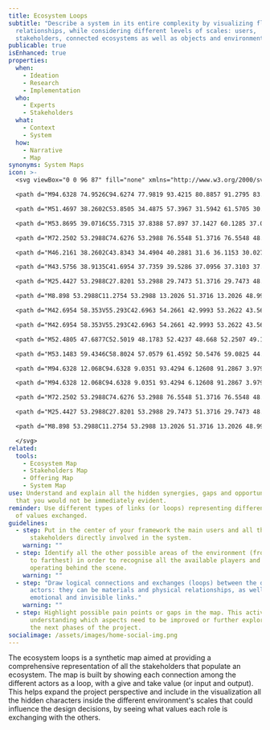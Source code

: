 ```yaml
---
title: Ecosystem Loops
subtitle: "Describe a system in its entire complexity by visualizing flows and
  relationships, while considering different levels of scales: users,
  stakeholders, connected ecosystems as well as objects and environment."
publicable: true
isEnhanced: true
properties:
  when:
    - Ideation
    - Research
    - Implementation
  who:
    - Experts
    - Stakeholders
  what:
    - Context
    - System
  how:
    - Narrative
    - Map
synonyms: System Maps
icon: >-
  <svg viewBox="0 0 96 87" fill="none" xmlns="http://www.w3.org/2000/svg">

  <path d="M94.6328 74.9526C94.6274 77.9819 93.4215 80.8857 91.2795 83.0278C89.1374 85.1698 86.2336 86.3757 83.2043 86.3811H0.618896V12.1162H94.6741L94.6328 74.9526Z" class="svg--outline"/>

  <path d="M51.4697 38.2602C53.8505 34.4875 57.3967 31.5942 61.5705 30.019C65.7442 28.4439 70.3178 28.2728 74.5976 29.5318C78.8774 30.7908 82.6298 33.4111 85.2858 36.9954C87.9418 40.5797 89.3565 44.9324 89.3152 49.3933C89.2739 53.8542 87.779 58.1799 85.0572 61.7145C82.3354 65.249 78.5351 67.7995 74.2328 68.9792C69.9305 70.1588 65.3609 69.9032 61.2169 68.2511C57.073 66.599 53.5809 63.6406 51.2703 59.8245" class="svg--outline"/>

  <path d="M53.8695 39.0716C55.7315 37.8388 57.897 37.1427 60.1285 37.0595C62.3601 36.9764 64.5714 37.5095 66.5199 38.6003C68.4684 39.6911 70.0789 41.2975 71.1746 43.2433C72.2703 45.1891 72.8089 47.3991 72.7313 49.6309C72.6537 51.8626 71.963 54.0298 70.7348 55.8949C69.5067 57.7599 67.7886 59.2506 65.769 60.2035C63.7495 61.1564 61.5065 61.5347 59.2861 61.2968C57.0657 61.0589 54.9537 60.2141 53.1819 58.855" class="svg--outline"/>

  <path d="M72.2502 53.2988C74.6276 53.2988 76.5548 51.3716 76.5548 48.9942C76.5548 46.6168 74.6276 44.6896 72.2502 44.6896C69.8728 44.6896 67.9456 46.6168 67.9456 48.9942C67.9456 51.3716 69.8728 53.2988 72.2502 53.2988Z" class="svg--filled-support"/>

  <path d="M46.2161 38.2602C43.8343 34.4904 40.2881 31.6 36.1153 30.0275C31.9426 28.455 27.3708 28.286 23.0934 29.5463C18.816 30.8066 15.0661 33.4273 12.4126 37.0111C9.75902 40.5949 8.34647 44.9462 8.38912 49.4052C8.43178 53.8643 9.92732 58.1878 12.649 61.7201C15.3706 65.2525 19.1699 67.801 23.4706 68.9792C27.7714 70.1574 32.3391 69.901 36.481 68.249C40.6229 66.5969 44.1131 63.6393 46.4224 59.8245" class="svg--outline"/>

  <path d="M43.5756 38.9135C41.6954 37.7359 39.5286 37.0956 37.3103 37.062C35.092 37.0284 32.9068 37.6028 30.9918 38.7229C29.0767 39.843 27.5049 41.466 26.4467 43.416C25.3886 45.366 24.8846 47.5684 24.9892 49.7845C25.0939 52.0006 25.8034 54.1457 27.0406 55.9873C28.2779 57.8288 29.9957 59.2964 32.0078 60.231C34.0199 61.1656 36.2495 61.5314 38.4548 61.2889C40.6601 61.0463 42.7568 60.2046 44.5177 58.855" class="svg--outline"/>

  <path d="M25.4427 53.2988C27.8201 53.2988 29.7473 51.3716 29.7473 48.9942C29.7473 46.6168 27.8201 44.6896 25.4427 44.6896C23.0653 44.6896 21.1381 46.6168 21.1381 48.9942C21.1381 51.3716 23.0653 53.2988 25.4427 53.2988Z" class="svg--filled-support"/>

  <path d="M8.898 53.2988C11.2754 53.2988 13.2026 51.3716 13.2026 48.9942C13.2026 46.6168 11.2754 44.6896 8.898 44.6896C6.52063 44.6896 4.59338 46.6168 4.59338 48.9942C4.59338 51.3716 6.52063 53.2988 8.898 53.2988Z" class="svg--filled-support"/>

  <path d="M42.6954 58.353V55.293C42.6963 54.2661 42.9993 53.2622 43.5666 52.4063C44.134 51.5504 44.9406 50.8803 45.8861 50.4795H51.8066C52.7521 50.8803 53.5587 51.5504 54.1261 52.4063C54.6934 53.2622 54.9964 54.2661 54.9973 55.293V58.353C53.1481 59.6843 50.9145 60.3749 48.6366 60.3196C46.524 60.1656 44.4827 59.4899 42.6954 58.353Z" class="svg--outline svg--filled-support"/>

  <path d="M42.6954 58.353V55.293C42.6963 54.2661 42.9993 53.2622 43.5666 52.4063C44.134 51.5504 44.9406 50.8803 45.8861 50.4795H51.8066C52.7521 50.8803 53.5587 51.5504 54.1261 52.4063C54.6934 53.2622 54.9964 54.2661 54.9973 55.293V58.353C53.1481 59.6843 50.9145 60.3749 48.6366 60.3196C46.524 60.1656 44.4827 59.4899 42.6954 58.353Z" class="svg--outline svg--bw svg--filled-light"/>

  <path d="M52.4805 47.6877C52.5019 48.1783 52.4237 48.668 52.2507 49.1276C52.0776 49.5871 51.8134 50.0068 51.4738 50.3615C51.1343 50.7162 50.7264 50.9984 50.2748 51.1912C49.8233 51.384 49.3374 51.4834 48.8463 51.4834C48.3553 51.4834 47.8694 51.384 47.4178 51.1912C46.9663 50.9984 46.5584 50.7162 46.2189 50.3615C45.8793 50.0068 45.615 49.5871 45.442 49.1276C45.269 48.668 45.1908 48.1783 45.2122 47.6877V46.4225C45.1908 45.9319 45.269 45.4421 45.442 44.9826C45.615 44.5231 45.8793 44.1034 46.2189 43.7487C46.5584 43.394 46.9663 43.1118 47.4178 42.919C47.8694 42.7261 48.3553 42.6267 48.8463 42.6267C49.3374 42.6267 49.8233 42.7261 50.2748 42.919C50.7264 43.1118 51.1343 43.394 51.4738 43.7487C51.8134 44.1034 52.0776 44.5231 52.2507 44.9826C52.4237 45.4421 52.5019 45.9319 52.4805 46.4225V47.6877Z" class="svg--outline svg--filled-light"/>

  <path d="M53.1483 59.4346C58.8024 57.0579 61.4592 50.5476 59.0825 44.8935C56.7057 39.2394 50.1954 36.5826 44.5413 38.9594C38.8872 41.3361 36.2305 47.8464 38.6072 53.5005C40.984 59.1546 47.4943 61.8114 53.1483 59.4346Z" class="svg--outline"/>

  <path d="M94.6328 12.068C94.6328 9.0351 93.4294 6.12608 91.2867 3.97954C89.144 1.83299 86.2372 0.624331 83.2042 0.618866V63.4896C86.239 63.4969 89.1469 64.7081 91.2895 66.8572C93.4322 69.0063 94.6346 71.9178 94.6328 74.9526V12.068Z" class="svg--outline svg--filled-support"/>

  <path d="M94.6328 12.068C94.6328 9.0351 93.4294 6.12608 91.2867 3.97954C89.144 1.83299 86.2372 0.624331 83.2042 0.618866V63.4896C86.239 63.4969 89.1469 64.7081 91.2895 66.8572C93.4322 69.0063 94.6346 71.9178 94.6328 74.9526V12.068Z" class="svg--outline svg--bw svg--filled-light"/>

  <path d="M72.2502 53.2988C74.6276 53.2988 76.5548 51.3716 76.5548 48.9942C76.5548 46.6168 74.6276 44.6896 72.2502 44.6896C69.8728 44.6896 67.9456 46.6168 67.9456 48.9942C67.9456 51.3716 69.8728 53.2988 72.2502 53.2988Z" class="svg--outline svg--bw"/>

  <path d="M25.4427 53.2988C27.8201 53.2988 29.7473 51.3716 29.7473 48.9942C29.7473 46.6168 27.8201 44.6896 25.4427 44.6896C23.0653 44.6896 21.1381 46.6168 21.1381 48.9942C21.1381 51.3716 23.0653 53.2988 25.4427 53.2988Z" class="svg--outline svg--bw"/>

  <path d="M8.898 53.2988C11.2754 53.2988 13.2026 51.3716 13.2026 48.9942C13.2026 46.6168 11.2754 44.6896 8.898 44.6896C6.52063 44.6896 4.59338 46.6168 4.59338 48.9942C4.59338 51.3716 6.52063 53.2988 8.898 53.2988Z" class="svg--outline svg--bw"/>

  </svg>
related:
  tools:
    - Ecosystem Map
    - Stakeholders Map
    - Offering Map
    - System Map
use: Understand and explain all the hidden synergies, gaps and opportunities
  that you would not be immediately evident.
reminder: Use different types of links (or loops) representing different kinds
  of values exchanged.
guidelines:
  - step: Put in the center of your framework the main users and all the
      stakeholders directly involved in the system.
    warning: ""
  - step: Identify all the other possible areas of the environment (from the closest
      to farthest) in order to recognise all the available players and entities
      operating behind the scene.
    warning: ""
  - step: "Draw logical connections and exchanges (loops) between the different
      actors: they can be materials and physical relationships, as well as
      emotional and invisible links."
    warning: ""
  - step: Highlight possible pain points or gaps in the map. This activity helps in
      understanding which aspects need to be improved or further explored during
      the next phases of the project.
socialimage: /assets/images/home-social-img.png
---
```

The ecosystem loops is a synthetic map aimed at providing a comprehensive representation of all the stakeholders that populate an ecosystem. The map is built by showing each connection among the different actors as a loop, with a give and take value (or input and output). This helps expand the project perspective and include in the visualization all the hidden characters inside the different environment's scales that could influence the design decisions, by seeing what values each role is exchanging with the others.
